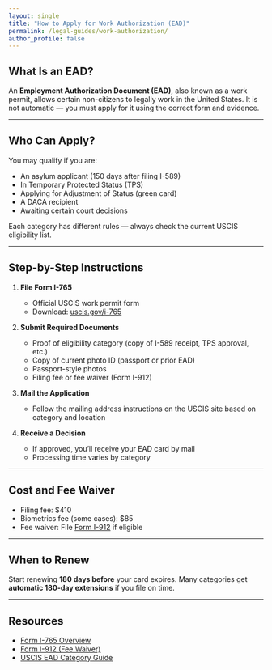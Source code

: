 ```yaml
---
layout: single
title: "How to Apply for Work Authorization (EAD)"
permalink: /legal-guides/work-authorization/
author_profile: false
---
```


## What Is an EAD?

An **Employment Authorization Document (EAD)**, also known as a work permit, allows certain non-citizens to legally work in the United States. It is not automatic — you must apply for it using the correct form and evidence.

---

## Who Can Apply?

You may qualify if you are:
- An asylum applicant (150 days after filing I-589)
- In Temporary Protected Status (TPS)
- Applying for Adjustment of Status (green card)
- A DACA recipient
- Awaiting certain court decisions

Each category has different rules — always check the current USCIS eligibility list.

---

## Step-by-Step Instructions

1. **File Form I-765**
   - Official USCIS work permit form  
   - Download: [uscis.gov/i-765](https://www.uscis.gov/i-765)

2. **Submit Required Documents**
   - Proof of eligibility category (copy of I-589 receipt, TPS approval, etc.)
   - Copy of current photo ID (passport or prior EAD)
   - Passport-style photos
   - Filing fee or fee waiver (Form I-912)

3. **Mail the Application**
   - Follow the mailing address instructions on the USCIS site based on category and location

4. **Receive a Decision**
   - If approved, you’ll receive your EAD card by mail
   - Processing time varies by category

---

## Cost and Fee Waiver

- Filing fee: $410  
- Biometrics fee (some cases): $85  
- Fee waiver: File [Form I-912](https://www.uscis.gov/i-912) if eligible

---

## When to Renew

Start renewing **180 days before** your card expires. Many categories get **automatic 180-day extensions** if you file on time.

---

## Resources

- [Form I-765 Overview](https://www.uscis.gov/i-765)
- [Form I-912 (Fee Waiver)](https://www.uscis.gov/i-912)
- [USCIS EAD Category Guide](https://www.uscis.gov/i-765-addresses)